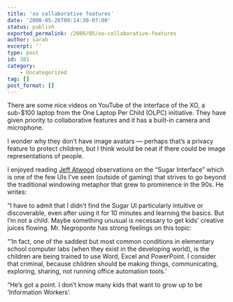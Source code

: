 ```yaml
---
title: 'xo collaborative features'
date: '2008-05-26T09:14:30-07:00'
status: publish
exported_permalink: /2008/05/xo-collaborative-features
author: sarah
excerpt: ''
type: post
id: 381
category:
    - Uncategorized
tag: []
post_format: []
---
```

There are some nice videos on YouTube of the interface of the XO, a sub-$100 laptop from the One Laptop Per Child (OLPC) initiative. They have given priority to collaborative features and it has a built-in camera and microphone.

I wonder why they don’t have image avatars — perhaps that’s a privacy feature to protect children, but I think would be neat if there could be image representations of people.

I enjoyed reading [Jeff Atwood](http://www.codinghorror.com/blog/archives/000762.html) observations on the “Sugar Interface” which is one of the few UIs I’ve seen (outside of gaming) that strives to go beyond the traditional windowing metaphor that grew to prominence in the 90s. He writes:

“I have to admit that I didn’t find the Sugar UI particularly intuitive or discoverable, even after using it for 10 minutes and learning the basics. But I’m not a child. Maybe something unusual is necessary to get kids’ creative juices flowing. Mr. Negroponte has strong feelings on this topic:

“‘In fact, one of the saddest but most common conditions in elementary school computer labs (when they exist in the developing world), is the children are being trained to use Word, Excel and PowerPoint. I consider that criminal, because children should be making things, communicating, exploring, sharing, not running office automation tools.’

“He’s got a point. I don’t know many kids that want to grow up to be ‘Information Workers’.